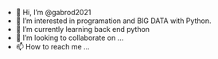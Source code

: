 - 👋 Hi, I’m @gabrod2021
- 👀 I’m interested in programation and BIG DATA with Python.
- 🌱 I’m currently learning back end python
- 💞️ I’m looking to collaborate on ...
- 📫 How to reach me ...

<!---
gabrod2021/gabrod2021 is a ✨ special ✨ repository because its `README.md` (this file) appears on your GitHub profile.
You can click the Preview link to take a look at your changes.
--->
